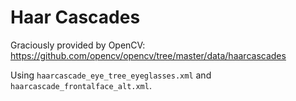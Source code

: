 # Haar Cascades
Graciously provided by OpenCV: https://github.com/opencv/opencv/tree/master/data/haarcascades

Using `haarcascade_eye_tree_eyeglasses.xml` and `haarcascade_frontalface_alt.xml`.